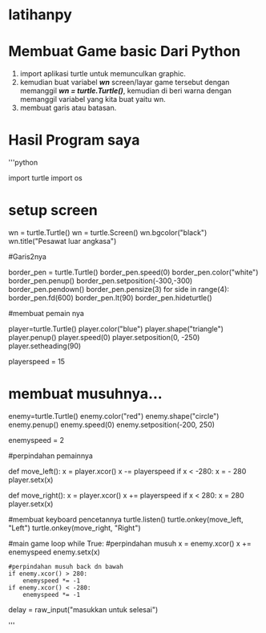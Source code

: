 # latihanpy

# Membuat Game basic Dari Python

1. import aplikasi turtle untuk memunculkan graphic.
2. kemudian buat variabel ***wn*** screen/layar game tersebut dengan memanggil ***wn = turtle.Turtle()***, kemudian di beri warna dengan memanggil variabel yang kita buat yaitu wn.
3. membuat garis atau batasan.

# Hasil Program saya
 

'''python


import turtle
import os

# setup screen

wn = turtle.Turtle()
wn = turtle.Screen()
wn.bgcolor("black")
wn.title("Pesawat luar angkasa")


#Garis2nya

border_pen = turtle.Turtle()
border_pen.speed(0)
border_pen.color("white")
border_pen.penup()
border_pen.setposition(-300,-300)
border_pen.pendown()
border_pen.pensize(3)
for side in range(4):
    border_pen.fd(600)
    border_pen.lt(90)
border_pen.hideturtle()

#membuat pemain nya

player=turtle.Turtle()
player.color("blue")
player.shape("triangle")
player.penup()
player.speed(0)
player.setposition(0, -250)
player.setheading(90)

playerspeed = 15

# membuat musuhnya...
enemy=turtle.Turtle()
enemy.color("red")
enemy.shape("circle")
enemy.penup()
enemy.speed(0)
enemy.setposition(-200, 250)

enemyspeed = 2

#perpindahan pemainnya

def move_left():
    x = player.xcor()
    x -= playerspeed
    if x < -280:
        x = - 280
    player.setx(x)
    
def move_right():
    x = player.xcor()
    x += playerspeed
    if x < 280:
        x = 280
    player.setx(x)

#membuat keyboard pencetannya
turtle.listen()
turtle.onkey(move_left, "Left")
turtle.onkey(move_right, "Right")

#main game loop
while True:
    #perpindahan musuh
    x = enemy.xcor()
    x += enemyspeed
    enemy.setx(x)

    #perpindahan musuh back dn bawah
    if enemy.xcor() > 280:
        enemyspeed *= -1
    if enemy.xcor() < -280:
        enemyspeed *= -1

delay = raw_input("masukkan untuk selesai")

'''